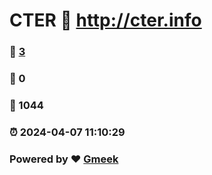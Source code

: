 # CTER :link: http://cter.info 
### :page_facing_up: [3](http://cter.info/tag.html) 
### :speech_balloon: 0 
### :hibiscus: 1044 
### :alarm_clock: 2024-04-07 11:10:29 
### Powered by :heart: [Gmeek](https://github.com/Meekdai/Gmeek)
